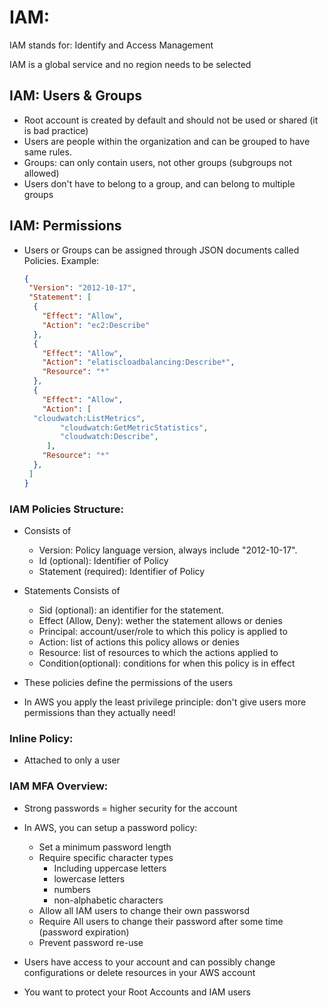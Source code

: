 # IAM:

IAM stands for: Identify and Access Management

IAM is a global service and no region needs to be selected

## IAM: Users & Groups

* Root account is created by default and should not be used or shared (it is bad practice)
* Users are people within the organization and can be grouped to have same rules.
* Groups: can only contain users, not other groups (subgroups not allowed)
* Users don't have to belong to a group, and can belong to multiple groups

## IAM: Permissions

* Users or Groups can be assigned through JSON documents called Policies.
  Example:
  ```json
  {
   "Version": "2012-10-17", 
   "Statement": [
    {
      "Effect": "Allow",
      "Action": "ec2:Describe"
    },
    {
      "Effect": "Allow",
      "Action": "elatiscloadbalancing:Describe*",
      "Resource": "*"
    },
    {
      "Effect": "Allow",
      "Action": [
  	"cloudwatch:ListMetrics",
          "cloudwatch:GetMetricStatistics",
          "cloudwatch:Describe",
       ],
      "Resource": "*"
    },
   ]
  }
  ```

### IAM Policies Structure:

* Consists of

  * Version: Policy language version, always include "2012-10-17".
  * Id (optional): Identifier of Policy
  * Statement (required): Identifier of Policy
* Statements Consists of

  * Sid (optional): an identifier for the statement.
  * Effect (Allow, Deny): wether the statement allows or denies
  * Principal: account/user/role to which this policy is applied to
  * Action: list of actions this policy allows or denies
  * Resource: list of resources to which the actions applied to
  * Condition(optional): conditions for when this policy is in effect
* These policies define the permissions of the users
* In AWS you apply the least privilege principle: don't give users more permissions than they actually need!

### Inline Policy:

* Attached to only a user

### IAM MFA Overview:

* Strong passwords = higher security for the account
* In AWS, you can setup a password policy:

  * Set a minimum password length
  * Require specific character types
    * Including uppercase letters
    * lowercase letters
    * numbers
    * non-alphabetic characters
  * Allow all IAM users to change their own passworsd
  * Require All users to change their password after some time (password expiration)
  * Prevent password re-use
* Users have access to your account and can possibly change configurations or delete resources in your AWS account
* You want to protect your Root Accounts and IAM users
